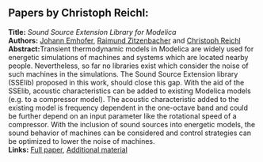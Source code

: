 <h2>Papers by Christoph Reichl:</h2>
<p>
<b>Title:</b> <i> Sound Source Extension Library for Modelica </i> <br />
<b>Authors:</b> <a href="../authors/author_66.html">Johann Emhofer</a>, <a href="../authors/author_307.html">Raimund Zitzenbacher</a> and <a href="../authors/author_226.html">Christoph Reichl</a><br />
<b>Abstract:</b>Transient thermodynamic models in Modelica are widely
used for energetic simulations of machines and systems
which are located nearby people. Nevertheless, so far no
libraries exist which consider the noise of such machines
in the simulations. The Sound Source Extension library
(SSElib) proposed in this work, should close this gap.
With the aid of the SSElib, acoustic characteristics can be
added to existing Modelica models (e.g. to a compressor
model). The acoustic characteristic added to the existing
model is frequency dependent in the one-octave band and
could be further depend on an input parameter like the
rotational speed of a compressor. With the inclusion of
sound sources into energetic models, the sound behavior
of machines can be considered and control strategies can
be optimized to lower the noise of machines.<br />
<b>Links:</b> <a href="../submissions/ecp17132605_EmhoferZitzenbacherReichl.pdf">Full paper</a>, <a href="../attachments/attachment_69.zip">Additional material</a></p>